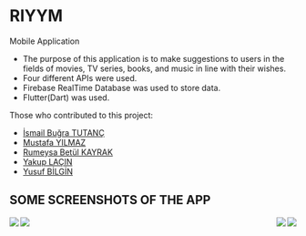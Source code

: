 # RIYYM
Mobile Application

- The purpose of this application is to make suggestions to users in the fields of movies, TV series, books, and music in line with their wishes.
- Four different APIs were used.
- Firebase RealTime Database was used to store data.
- Flutter(Dart) was used.

Those who contributed to this project:
- <a href="https://www.linkedin.com/in/ismail-bugra-tutanc/">İsmail Buğra TUTANÇ</a>
- <a href="https://www.linkedin.com/in/myistaken/">Mustafa YILMAZ</a>
- <a href="https://www.linkedin.com/in/rumeysakyrk/">Rumeysa Betül KAYRAK</a>
- <a href="https://www.linkedin.com/in/yakuplacin/">Yakup LAÇIN</a>
- <a href="https://www.linkedin.com/in/yusufbilginn/">Yusuf BİLGİN</a>

<h2>SOME SCREENSHOTS OF THE APP</h2>
<img src="https://user-images.githubusercontent.com/56932623/225593594-2db6acb0-8881-4a1b-8be5-a6691778cedf.png" align="left", >
<img src="https://user-images.githubusercontent.com/56932623/225593628-e4474e13-68ce-4262-84cc-442996f7667c.png" align="right">
<img src="https://user-images.githubusercontent.com/56932623/225593677-162b27da-8feb-4e57-9316-1274e081be50.png" align="right">
<img src="https://user-images.githubusercontent.com/56932623/225593658-e2033222-91d1-43c1-acbb-f694ce844436.png">
